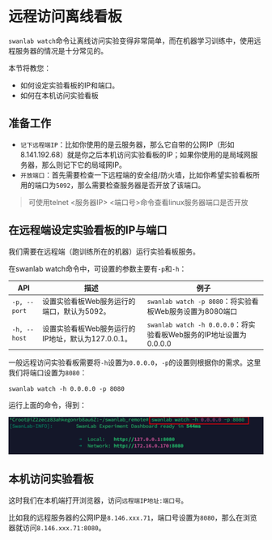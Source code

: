 # 远程访问离线看板

`swanlab watch`命令让离线访问实验变得非常简单，而在机器学习训练中，使用远程服务器的情况是十分常见的。

本节将教您：

- 如何设定实验看板的IP和端口。
- 如何在本机访问实验看板

## 准备工作

- `记下远程端IP`：比如你使用的是云服务器，那么它自带的公网IP（形如8.141.192.68）就是你之后本机访问实验看板的IP；如果你使用的是局域网服务器，那么则记下它的局域网IP。
- `开放端口`：首先需要检查一下远程端的安全组/防火墙，比如你希望实验看板所用的端口为`5092`，那么需要检查服务器是否开放了该端口。

> 可使用telnet <服务器IP> <端口号>命令查看linux服务器端口是否开放

## 在远程端设定实验看板的IP与端口

我们需要在远程端（跑训练所在的机器）运行实验看板服务。

在swanlab watch命令中，可设置的参数主要有`-p`和`-h`：

| API         | 描述                                     | 例子                                             |
|-------------|------------------------------------------|--------------------------------------------------|
| `-p, --port`| 设置实验看板Web服务运行的端口，默认为5092。 | `swanlab watch -p 8080`：将实验看板Web服务设置为8080端口 |
| `-h, --host`| 设置实验看板Web服务运行的IP地址，默认为127.0.0.1。 | `swanlab watch -h 0.0.0.0`：将实验看板Web服务的IP地址设置为0.0.0.0 |


一般远程访问实验看板需要将`-h`设置为`0.0.0.0`，`-p`的设置则根据你的需求。这里我们将端口设置为`8080`：

```shell
swanlab watch -h 0.0.0.0 -p 8080
```

运行上面的命令，得到：

![image](/assets/self-host_im.jpg)

## 本机访问实验看板

这时我们在本机端打开浏览器，访问`远程端IP地址:端口号`。

比如我的远程服务器的公网IP是`8.146.xxx.71`，端口号设置为`8080`，那么在浏览器就访问`8.146.xxx.71:8080`。